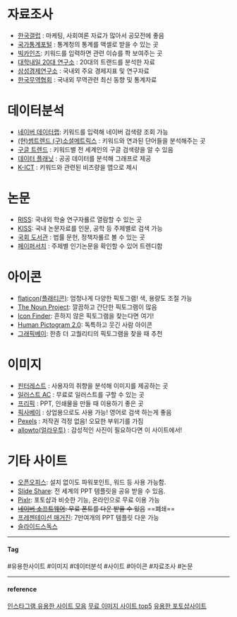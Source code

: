 # 자료조사
- [한국갤럽](https://www.gallup.co.kr/) : 마케팅, 사회여론 자료가 많아서 공모전에 좋음
- [국가통계포털](https://kosis.kr/index/index.do) : 통계청의 통계를 액셀로 받을 수 있는 곳
- [빅카인즈](https://www.bigkinds.or.kr/): 키워드를 입력하면 관련 이슈를 쫙 보여주는 곳
- [대학내일 20대 연구소](https://www.20slab.org/) : 20대의 트랜드를 분석한 자료
- [삼성경제연구소](https://www.samsungsgr.com/) : 국내외 주요 경제지표 및 연구자료
- [한국무역협회](https://www.kita.net/) : 국내외 무역관련 최신 동향 및 통계자료

# 데이터분석
- [네이버 데이터랩](https://datalab.naver.com/): 키워드를 입력해 네이버 검색량 조회 가능
- [(현)썸트렌드 (구)소셜메트릭스](https://some.co.kr/) : 키워드와 연과된 단어들을 분석해주는 곳
- [구글 트렌드](https://trends.google.co.kr/trends/) : 키워드별 전 세계인의 구글 검색량을 알 수 있음
- [데이터 플래닛](https://data-planet.co.kr/) : 공공 데이터를 분석해 그래프로 제공
- [K-ICT](https://kbig.kr/portal/) : 키워드와 관련된 비즈량을 맵으로 제시

# 논문
- [RISS](https://www.riss.kr/index.do): 국내외 학술 연구자룔르 열람할 수 있는 곳
- [KISS](https://kiss.kstudy.com/): 국내 논문자료를 인문, 공학 등 주제별로 검색 가능
- [국회 도서관](https://www.nanet.go.kr/main.do) : 법률 문헌, 정책자룔르 볼 수 있는 곳
- [페이퍼서치](https://papersearch.net/) : 주제별 인기논문을 확인할 수 있어 트렌디함

# 아이콘
- [flaticon(플래티콘)](https://www.flaticon.com/kr/): 엄청나게 다양한 픽토그램! 색, 용량도 조절 가능
- [The Noun Project](https://thenounproject.com/): 깔끔하고 간단한 픽토그램이 많음
- [Icon Finder](https://www.iconfinder.com/): 흔하지 않은 픽토그램을 찾는다면 여기!
- [Human Pictogram 2.0](https://pictogram2.com/?lang=en): 독특하고 웃긴 사람 아이콘
- [그래픽베이](https://pixabay.com/ko/): 한층 더 고퀄리티의 픽토그램을 찾을 때 추천
# 이미지
- [핀터레스트](https://www.pinterest.co.kr/) : 사용자의 취향을 분석해 이미지를 제공하는 곳
- [일러스트 AC](https://ko.ac-illust.com/) : 무료로 일러스트를 구할 수 있는 곳
- [프리픽](https://kr.freepik.com/) : PPT, 인쇄물을 만들 때 이용하기 좋은 곳
- [픽사베이](https://pixabay.com/ko/) : 상업용으로도 사용 가능! 영어로 검색 하는게 좋음
- [Pexels](https://www.pexels.com/ko-kr/) : 저작권 걱정 없음! 오묘한 부위기를 가짐
- [allowto(얼라우투)](https://allowto.com/) : 감성적인 사진이 필요하다면 이 사이트에서!
# 기타 사이트
- [오픈오피스](https://www.openoffice.org/ko/): 설치 없이도 파워포인트, 워드 등 사용 가능함.
- [Slide Share](https://www.slideshare.net/): 전 세계의 PPT 템플릿을 공유 받을 수 있음.
- [Pixlr](https://pixlr.com/kr/): 포토샵과 비슷한 기능, 온라인으로 무료 이용 가능
- ~~[네이버 소프트웨어](): 무료 폰트를 다운 받을 수 있음~~ ==폐쇄==
- [프레젠테이션 매거진](https://www.presentationmagazine.com/): 7만여개의 PPT 템플릿 다운 가능
- [슬라이드스독스](https://slidesdocs.com/ko?gad_source=1&gclid=Cj0KCQjw6PGxBhCVARIsAIumnWb73S_oARhhAB-rjIrvTICBf4gC9TUZlGR5OXaep4JTllI0Xt4HSoYaAig-EALw_wcB)

--------------------------------------------------------
#### Tag
#유용한사이트 #이미지 #데이터분석 #사이트 #아이콘 #자료조사 #논문

---------
#### reference
[인스타그램 유용한 사이트 모음](https://www.instagram.com/p/Cdk7u7ROM-h/?img_index=7)
[무료 이미지 사이트 top5](https://m.blog.naver.com/kusshand_official/221032238202)
[유용한 포토샵사이트](https://blog.naver.com/yeji__tok/221153976267)

